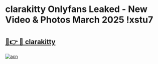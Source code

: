 # clarakitty Onlyfans Leaked - New Video & Photos March 2025 !xstu7

# <h2><a href="https://mqwx9v.iuczelnia.edu.pl?title=clarakitty&ref=xstu7">🔗👉 🔴 clarakitty</a></h2>

[![acn](https://github.com/user-attachments/assets/0f9c940e-d8b0-45ae-aac7-cd30a18b3e1c)](https://mqwx9v.iuczelnia.edu.pl?title=clarakitty&ref=xstu7)

